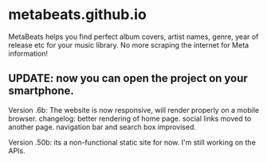 # metabeats.github.io
MetaBeats helps you find perfect album covers, artist names, genre, year of release etc for your music library. No more scraping the internet for Meta information!
## UPDATE: now you can open the project on your smartphone.
 
 Version .6b: The website is now responsive, will render properly on a mobile browser.
    changelog:
      better rendering of home page. 
      social links moved to another page.
      navigation bar and search box improvised.
 
 Version .50b: its a non-functional static site for now. I'm still working on the APIs.


